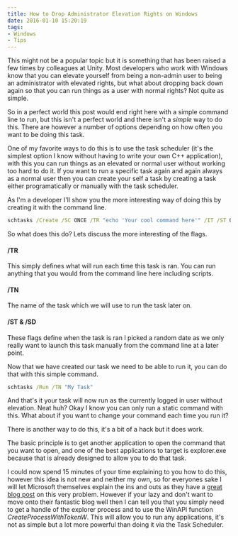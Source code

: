 ```yaml
---
title: How to Drop Administrator Elevation Rights on Windows
date: 2016-01-10 15:20:19
tags:
- Windows
- Tips
---
```


This might not be a popular topic but it is something that has been raised a few times by colleagues at Unity. Most developers who work with Windows know that you can elevate yourself from being a non-admin user to being an administrator with elevated rights, but what about dropping back down again so that you can run things as a user with normal rights? Not quite as simple.

So in a perfect world this post would end right here with a simple command line to run, but this isn't a perfect world and there isn't a *simple* way to do this. There are however a number of options depending on how often you want to be doing this task.

One of my favorite ways to do this is to use the task scheduler (it's the simplest option I know without having to write your own C++ application), with this you can run things as an elevated or normal user without working too hard to do it. If you want to run a specific task again and again always as a normal user then you can create your self a task by creating a task either programatically or manually with the task scheduler.

As I'm a developer I'll show you the more interesting way of doing this by creating it with the command line.


```bat
schtasks /Create /SC ONCE /TR "echo 'Your cool command here'" /IT /ST 00:00 /SD 01/01/2000 /TN "My Task"
```

So what does this do? Lets discuss the more interesting of the flags.

#### /TR

This simply defines what will run each time this task is ran. You can run anything that you would from the command line here including scripts.

#### /TN
The name of the task which we will use to run the task later on.

#### /ST & /SD
These flags define when the task is ran I picked a random date as we only really want to launch this task manually from the command line at a later point.

Now that we have created our task we need to be able to run it, you can do that with this simple command.

```bat
schtasks /Run /TN "My Task"
```

And that's it your task will now run as the currently logged in user without elevation. Neat huh? Okay I know you can only run a static command with this. What about if you want to change your command each time you run it?

There is another way to do this, it's a bit of a hack but it does work.

The basic principle is to get another application to open the command that you want to open, and one of the best applications to target is explorer.exe because that is already designed to allow you to do that task.

I could now spend 15 minutes of your time explaining to you how to do this, however this idea is not new and neither my own, so for everyones sake I will let Microsoft themselves explain the ins and outs as they have a [great blog post](http://blogs.msdn.com/b/winsdk/archive/2013/06/18/launching-a-process-as-a-normal-user-from-an-elevated-user.aspx) on this very problem. However if your lazy and don't want to move onto their fantastic blog well then I can tell you that you simply need to get a handle of the explorer process and to use the WinAPI function *CreateProcessWithTokenW*. This will allow you to run any applications, it's not as simple but a lot more powerful than doing it via the Task Scheduler.